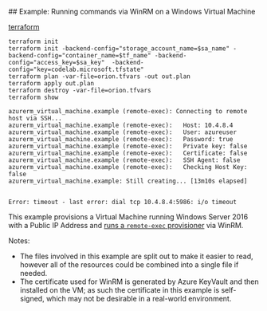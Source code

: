 ## Example: Running commands via WinRM on a Windows Virtual Machine

[terraform](https://github.com/terraform-providers/terraform-provider-azurerm/tree/master/examples/virtual-machines/provisioners/windows)


```
terraform init
terraform init -backend-config="storage_account_name=$sa_name" -backend-config="container_name=$tf_name" -backend-config="access_key=$sa_key"  -backend-config="key=codelab.microsoft.tfstate"
terraform plan -var-file=orion.tfvars -out out.plan
terraform apply out.plan
terraform destroy -var-file=orion.tfvars
terraform show
```
```
azurerm_virtual_machine.example (remote-exec): Connecting to remote host via SSH...
azurerm_virtual_machine.example (remote-exec):   Host: 10.4.8.4
azurerm_virtual_machine.example (remote-exec):   User: azureuser
azurerm_virtual_machine.example (remote-exec):   Password: true
azurerm_virtual_machine.example (remote-exec):   Private key: false
azurerm_virtual_machine.example (remote-exec):   Certificate: false
azurerm_virtual_machine.example (remote-exec):   SSH Agent: false
azurerm_virtual_machine.example (remote-exec):   Checking Host Key: false
azurerm_virtual_machine.example: Still creating... [13m10s elapsed]


Error: timeout - last error: dial tcp 10.4.8.4:5986: i/o timeout
```

This example provisions a Virtual Machine running Windows Server 2016 with a Public IP Address and [runs a `remote-exec` provisioner](https://www.terraform.io/docs/provisioners/remote-exec.html) via WinRM.

Notes:

- The files involved in this example are split out to make it easier to read, however all of the resources could be combined into a single file if needed.
- The certificate used for WinRM is generated by Azure KeyVault and then installed on the VM; as such the certificate in this example is self-signed, which may not be desirable in a real-world environment.
